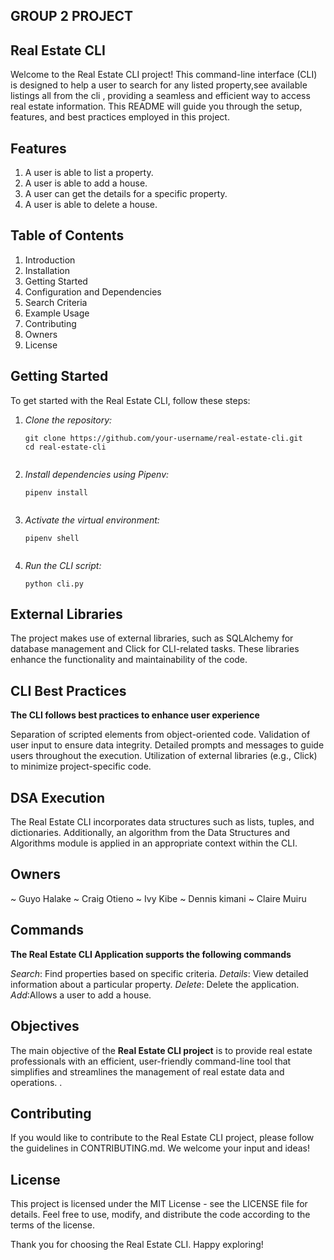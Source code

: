 ## GROUP 2 PROJECT ##

## Real Estate CLI ##
Welcome to the Real Estate CLI project! This command-line interface (CLI) is designed to help a user to search for any listed property,see available listings all from the cli , providing a seamless and efficient way to access real estate information. This README will guide you through the setup, features, and best practices employed in this project.

## Features
1. A user is able to list a property.
2. A user is able to add a house.
3. A user can get the details for a specific property.
4. A user is able to delete a house.


## Table of Contents ##
1. Introduction
2. Installation
3. Getting Started
4. Configuration and Dependencies
5. Search Criteria
6. Example Usage
7. Contributing
8. Owners
9. License

## Getting Started ##
To get started with the Real Estate CLI, follow these steps:

1. *Clone the repository:*

    ~~~bash~~~
    git clone https://github.com/your-username/real-estate-cli.git
    cd real-estate-cli
    

2. *Install dependencies using Pipenv:*

    ~~~bash~~~
    pipenv install
    

3. *Activate the virtual environment:*

    ~~~bash~~~
    pipenv shell
    

4. *Run the CLI script:*

    ~~~ bash~~~
    python cli.py 
    
## External Libraries ##
The project makes use of external libraries, such as SQLAlchemy for database management and Click for CLI-related tasks. These libraries enhance the functionality and maintainability of the code.


## CLI Best Practices ##
**The CLI follows best practices to enhance user experience**

Separation of scripted elements from object-oriented code.
Validation of user input to ensure data integrity.
Detailed prompts and messages to guide users throughout the execution.
Utilization of external libraries (e.g., Click) to minimize project-specific code.

## DSA Execution ##
The Real Estate CLI incorporates data structures such as lists, tuples, and dictionaries. Additionally, an algorithm from the Data Structures and Algorithms module is applied in an appropriate context within the CLI.

## Owners ##
~ Guyo Halake
~ Craig Otieno
~ Ivy Kibe
~ Dennis kimani
~ Claire Muiru

## Commands ##
**The Real Estate CLI Application supports the following commands**

*Search*: Find properties based on specific criteria.
*Details*: View detailed information about a particular property.
*Delete*: Delete the application.
*Add*:Allows a user to add a house.

## Objectives ##
The main objective of the **Real Estate CLI project** is to provide real estate professionals with an efficient, user-friendly command-line tool that simplifies and streamlines the management of real estate data and operations.
.

## Contributing ##
If you would like to contribute to the Real Estate CLI project, please follow the guidelines in CONTRIBUTING.md. We welcome your input and ideas!

## License ##
This project is licensed under the MIT License - see the LICENSE file for details. Feel free to use, modify, and distribute the code according to the terms of the license.

Thank you for choosing the Real Estate CLI. Happy exploring!




